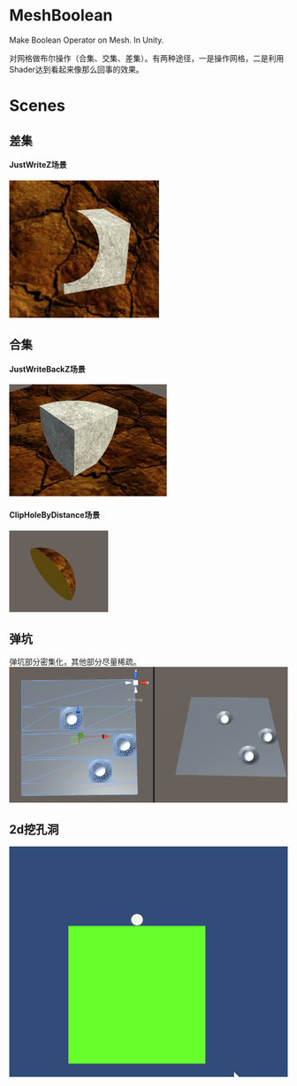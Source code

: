 # MeshBoolean
Make Boolean Operator on Mesh. In Unity.

对网格做布尔操作（合集、交集、差集）。有两种途径，一是操作网格，二是利用Shader达到看起来像那么回事的效果。

# Scenes
## 差集
#### JustWriteZ场景
![JustWriteZ](./Doc/JustWriteZ.PNG)  

## 合集
#### JustWriteBackZ场景
![JustWriteBackZ](./Doc/JustWriteBackZ.PNG)  

#### ClipHoleByDistance场景
![ClipHoleByDistance](./Doc/ClipHoleByDistance.PNG)

## 弹坑
弹坑部分密集化，其他部分尽量稀疏。
![GroundManager](./Doc/GroundManager.PNG)

## 2d挖孔洞
![DestructibleTerrain2d](./Doc/DestructibleTerrain2d.gif)